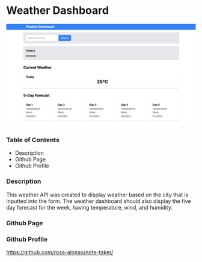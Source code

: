 # Weather Dashboard

![Screen Shot](./Screen%20Shot%202023-06-19%20at%2011.25.30%20AM.png)

### **Table of Contents**

- Description
- Github Page
- Github Profile

### **Description**

This weather API was created to display weather based on the city that is inputted into the form. The weather dashboard should also display the five day forecast for the week, having temperature, wind, and humidity.

### **Github Page**

### Github Profile

https://github.com/rosa-alonso/note-taker/
